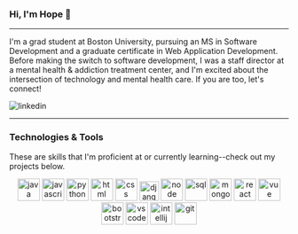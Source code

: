 ### Hi, I'm Hope 👋
<hr>

I'm a grad student at Boston University, pursuing an MS in Software Development and a graduate certificate in Web Application Development. Before making the switch to software development, I was a staff director at a mental health & addiction treatment center, and I'm excited about the intersection of technology and mental health care. If you are too, let's connect! 

![linkedin](https://user-images.githubusercontent.com/66707636/177416455-964d44cb-bdba-48bc-aae7-2b8f3a87b4b7.svg)

<hr>

### Technologies & Tools

These are skills that I'm proficient at or currently learning--check out my projects below.

<p align="center">
<img src="https://user-images.githubusercontent.com/66707636/177418846-a240c391-94b0-4202-b071-c60a4515b6d2.svg" alt="java" width="40px">
<img src="https://user-images.githubusercontent.com/66707636/177418858-237ac6e5-9511-4bd4-9355-df59d18f2f81.svg" alt="javascript" width="40px">
<img src="https://user-images.githubusercontent.com/66707636/177418998-d543d406-11ef-4c03-8c18-317ff7f467b7.svg" alt="python" width="40px">
<img src="https://user-images.githubusercontent.com/66707636/177419055-26ba5165-81fe-44c4-9362-34358d0bc7c2.svg" alt="html" width="40px">
<img src="https://user-images.githubusercontent.com/66707636/177419068-409bc96f-3591-4dc9-805b-fb6ad567f982.svg" alt="css" width="40px">
<img src="https://user-images.githubusercontent.com/66707636/177420913-45f3bb5c-5977-4aae-860c-37b4e98d5d5f.svg" alt="django" width="35px">
<img src="https://user-images.githubusercontent.com/66707636/177420946-ac22d6a3-1cc9-4c9f-9198-64cab3c0922f.svg" alt="node" width="40px">
<img src="https://user-images.githubusercontent.com/66707636/177421957-562cd30d-4b8b-4ca0-b672-5062abdb10f4.svg" alt="sql" width="40px">
<img src="https://user-images.githubusercontent.com/66707636/177422016-2758da9c-9482-421d-a438-7fc96f4c550a.svg" alt="mongodb" width="40px">
<img src="https://user-images.githubusercontent.com/66707636/177422094-23c9e1f6-5953-45ad-9df2-a171d2fcfb42.svg" alt="react" width="40px">
<img src="https://user-images.githubusercontent.com/66707636/177422153-1291e476-a073-461c-b194-9ebc123fb90d.svg" alt="vue" width="40px">
<img src="https://user-images.githubusercontent.com/66707636/177422209-8223d64b-b119-4153-99b1-31bd67365ebe.svg" alt="bootstrap" width="40px">
<img src="https://user-images.githubusercontent.com/66707636/177422269-5848c9f4-60eb-4b7a-b040-345c9fbb210f.svg" alt="vscode" width="40px">
<img src="https://user-images.githubusercontent.com/66707636/177422297-d7bf49ba-7610-423a-a7a0-9f2423f55d19.svg" alt="intellij" width="40px">
<img src="https://user-images.githubusercontent.com/66707636/177422401-44f7f8aa-13dc-4966-b9c5-87673f0fafd3.svg" alt="git" width="40px">
 </p>



<!--


Sections TODO

Short intro: bio, tools, interests 

My Favorite Projects section like YuriDevAT

coursework section? / currently learning

Most Used Languages banner



Check out the video demos in my pinned projects below!
-->
